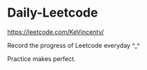 # Daily-Leetcode

https://leetcode.com/KeVincenty/

Record the progress of Leetcode everyday ^_^

Practice makes perfect.